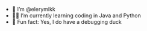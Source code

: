 - 👀 I’m @elerymikk
- 🐱‍💻 I’m currently learning coding in Java and Python
- 🦆 Fun fact: Yes, I do have a debugging duck

<!---
elerymikk/elerymikk is a ✨ special ✨ repository because its `README.md` (this file) appears on your GitHub profile.
You can click the Preview link to take a look at your changes.
--->
